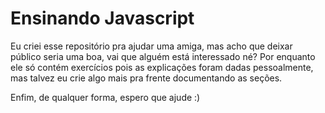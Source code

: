 # Ensinando Javascript

Eu criei esse repositório pra ajudar uma amiga, mas acho que deixar público seria uma boa, vai que alguém está interessado né? Por enquanto ele só contém exercícios pois as explicações foram dadas pessoalmente, mas talvez eu crie algo mais pra frente documentando as seções.

Enfim, de qualquer forma, espero que ajude :)
